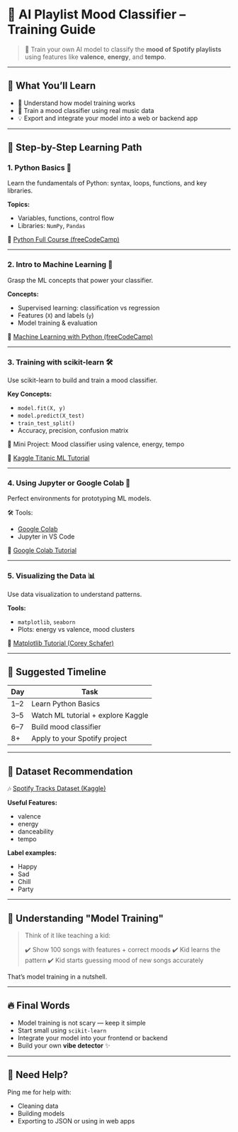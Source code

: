 # 🎵 AI Playlist Mood Classifier – Training Guide

> 🌟 Train your own AI model to classify the **mood of Spotify playlists** using features like **valence**, **energy**, and **tempo**.

---

## 🚀 What You’ll Learn

* 🧠 Understand how model training works
* 🤖 Train a mood classifier using real music data
* 💡 Export and integrate your model into a web or backend app

---

## 📃 Step-by-Step Learning Path

### 1. Python Basics 🐍

Learn the fundamentals of Python: syntax, loops, functions, and key libraries.

**Topics:**

* Variables, functions, control flow
* Libraries: `NumPy`, `Pandas`

🎥 [Python Full Course (freeCodeCamp)](https://www.youtube.com/watch?v=rfscVS0vtbw)

---

### 2. Intro to Machine Learning 🤖

Grasp the ML concepts that power your classifier.

**Concepts:**

* Supervised learning: classification vs regression
* Features (`X`) and labels (`y`)
* Model training & evaluation

🎥 [Machine Learning with Python (freeCodeCamp)](https://www.youtube.com/watch?v=7eh4d6sabA0)

---

### 3. Training with scikit-learn 🛠️

Use scikit-learn to build and train a mood classifier.

**Key Concepts:**

* `model.fit(X, y)`
* `model.predict(X_test)`
* `train_test_split()`
* Accuracy, precision, confusion matrix

🌟 Mini Project: Mood classifier using valence, energy, tempo

🎥 [Kaggle Titanic ML Tutorial](https://www.kaggle.com/code/startupsci/titanic-data-science-solutions)

---

### 4. Using Jupyter or Google Colab 📓

Perfect environments for prototyping ML models.

🛠️ Tools:

* [Google Colab](https://colab.research.google.com)
* Jupyter in VS Code

🎥 [Google Colab Tutorial](https://www.youtube.com/watch?v=inN8seMm7UI)

---

### 5. Visualizing the Data 📊

Use data visualization to understand patterns.

**Tools:**

* `matplotlib`, `seaborn`
* Plots: energy vs valence, mood clusters

🎥 [Matplotlib Tutorial (Corey Schafer)](https://www.youtube.com/watch?v=UO98lJQ3QGI)

---

## 📅 Suggested Timeline

| Day | Task                               |
| --- | ---------------------------------- |
| 1–2 | Learn Python Basics                |
| 3–5 | Watch ML tutorial + explore Kaggle |
| 6–7 | Build mood classifier              |
| 8+  | Apply to your Spotify project      |

---

## 📀 Dataset Recommendation

🎶 [Spotify Tracks Dataset (Kaggle)](https://www.kaggle.com/datasets/zaheenhamidani/ultimate-spotify-tracks-db)

**Useful Features:**

* valence
* energy
* danceability
* tempo

**Label examples:**

* Happy
* Sad
* Chill
* Party

---

## 🧳 Understanding "Model Training"

> Think of it like teaching a kid:
>
> ✔️ Show 100 songs with features + correct moods
> ✔️ Kid learns the pattern
> ✔️ Kid starts guessing mood of new songs accurately

That’s model training in a nutshell.

---

## 🔥 Final Words

* Model training is not scary — keep it simple
* Start small using `scikit-learn`
* Integrate your model into your frontend or backend
* Build your own **vibe detector** ✨

---

## 🙋 Need Help?

Ping me for help with:

* Cleaning data
* Building models
* Exporting to JSON or using in web apps

